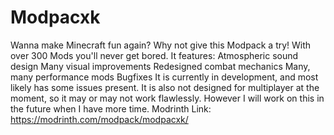 # Modpacxk
Wanna make Minecraft fun again? Why not give this Modpack a try!
With over 300 Mods you'll never get bored.
It features:
    Atmospheric sound design
    Many visual improvements
    Redesigned combat mechanics
    Many, many performance mods
    Bugfixes
It is currently in development, and most likely has some issues present. It is also not designed for multiplayer at the moment, so it may or may not work flawlessly. However I will work on this in the future when I have more time.
Modrinth Link: https://modrinth.com/modpack/modpacxk/
